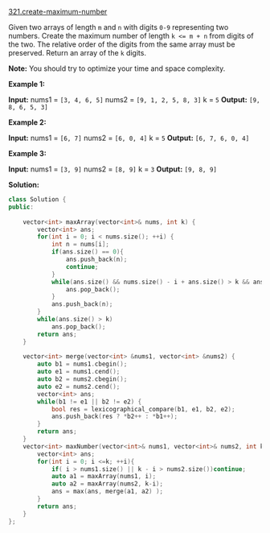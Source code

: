 [321.create-maximum-number](https://leetcode.com/problems/create-maximum-number/)  

Given two arrays of length `m` and `n` with digits `0-9` representing two numbers. Create the maximum number of length `k <= m + n` from digits of the two. The relative order of the digits from the same array must be preserved. Return an array of the `k` digits.

**Note:** You should try to optimize your time and space complexity.

**Example 1:**

**Input:**
nums1 = `[3, 4, 6, 5]`
nums2 = `[9, 1, 2, 5, 8, 3]`
k = `5`
**Output:**
`[9, 8, 6, 5, 3]`

**Example 2:**

**Input:**
nums1 = `[6, 7]`
nums2 = `[6, 0, 4]`
k = `5`
**Output:**
`[6, 7, 6, 0, 4]`

**Example 3:**

**Input:**
nums1 = `[3, 9]`
nums2 = `[8, 9]`
k = `3`
**Output:**
`[9, 8, 9]`  



**Solution:**  

```cpp
class Solution {
public:
    
    vector<int> maxArray(vector<int>& nums, int k) {
        vector<int> ans;
        for(int i = 0; i < nums.size(); ++i) {
            int n = nums[i];
            if(ans.size() == 0){
                ans.push_back(n);
                continue;
            }
            while(ans.size() && nums.size() - i + ans.size() > k && ans.back() < n){
                ans.pop_back();
            }
            ans.push_back(n);
        }
        while(ans.size() > k)
            ans.pop_back();
        return ans;
    }
    
    vector<int> merge(vector<int> &nums1, vector<int> &nums2) {
        auto b1 = nums1.cbegin();
        auto e1 = nums1.cend();
        auto b2 = nums2.cbegin();
        auto e2 = nums2.cend();
        vector<int> ans;
        while(b1 != e1 || b2 != e2) {
            bool res = lexicographical_compare(b1, e1, b2, e2);
            ans.push_back(res ? *b2++ : *b1++);
        }
        return ans;
    }
    vector<int> maxNumber(vector<int>& nums1, vector<int>& nums2, int k) {
        vector<int> ans;
        for(int i = 0; i <=k; ++i){
            if( i > nums1.size() || k - i > nums2.size())continue;
            auto a1 = maxArray(nums1, i);
            auto a2 = maxArray(nums2, k-i);
            ans = max(ans, merge(a1, a2) );
        }
        return ans;
    }
};
```
      
